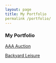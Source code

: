 ```yaml
---
layout: page
title: My Portfolio
permalink /portfolio/
---
```



### My Portfolio
[AAA Auction](http://www.auctionmn.com)

[Backyard Leisure](http://spapoolbilliards.com)